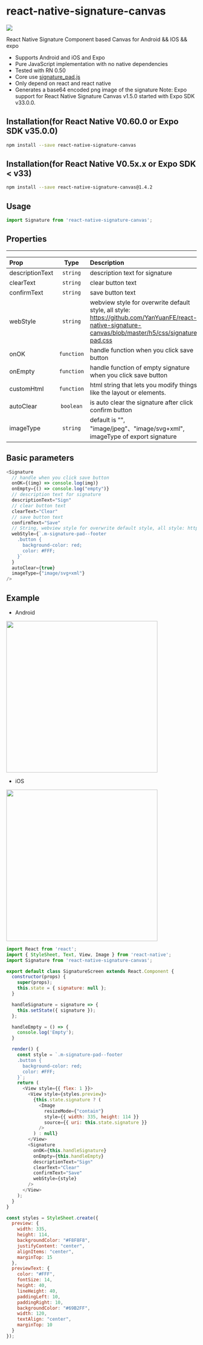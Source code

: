 # react-native-signature-canvas

[![](https://img.shields.io/npm/l/react-native-signature-canvas.svg)](https://www.npmjs.com/package/react-native-signature-canvas)

React Native Signature Component based Canvas for Android &amp;&amp; IOS &amp;&amp; expo

- Supports Android and iOS and Expo
- Pure JavaScript implementation with no native dependencies
- Tested with RN 0.50
- Core use [signature_pad.js](https://github.com/szimek/signature_pad)
- Only depend on react and react native
- Generates a base64 encoded png image of the signature
Note: Expo support for React Native Signature Canvas v1.5.0 started with Expo SDK v33.0.0.

## Installation(for React Native V0.60.0 or Expo SDK v35.0.0)

```bash
npm install --save react-native-signature-canvas
```

## Installation(for React Native V0.5x.x or Expo SDK < v33)

```bash
npm install --save react-native-signature-canvas@1.4.2
```

## Usage

``` js
import Signature from 'react-native-signature-canvas';
```

## Properties
-------------
| Prop  | Type | Description |
| :------------ |:---------------:| :---------------| 
| descriptionText | `string` | description text for signature |
| clearText | `string` | clear button text |
| confirmText | `string` | save button text |
| webStyle | `string` | webview style for overwrite default style, all style: https://github.com/YanYuanFE/react-native-signature-canvas/blob/master/h5/css/signature-pad.css |
| onOK | `function` | handle function when you click save button |
| onEmpty | `function` | handle function of empty signature when you click save button |
| customHtml | `function` | html string that lets you modify things like the layout or elements.
| autoClear | `boolean` | is auto clear the signature after click confirm button 
| imageType | `string` | default is "", "image/jpeg"、"image/svg+xml", imageType of export signature

## Basic parameters

``` js
<Signature
  // handle when you click save button
  onOK={(img) => console.log(img)}
  onEmpty={() => console.log("empty")}
  // description text for signature
  descriptionText="Sign"
  // clear button text
  clearText="Clear"
  // save button text
  confirmText="Save"
  // String, webview style for overwrite default style, all style: https://github.com/YanYuanFE/react-native-signature-canvas/blob/master/h5/css/signature-pad.css
  webStyle={`.m-signature-pad--footer
    .button {
      background-color: red;
      color: #FFF;
    }`
  }
  autoClear={true}
  imageType={"image/svg+xml"}
/>

```



## Example

* Android <br/>
<img src="http://img.yanyuanfe.cn/signature-android.png" width="400" />

*  iOS <br/>
<img src="http://img.yanyuanfe.cn/signature-ios.png" width="400" />


```js
import React from 'react';
import { StyleSheet, Text, View, Image } from 'react-native';
import Signature from 'react-native-signature-canvas';

export default class SignatureScreen extends React.Component {
  constructor(props) {
    super(props);
    this.state = { signature: null };
  }

  handleSignature = signature => {
    this.setState({ signature });
  };

  handleEmpty = () => {
    console.log('Empty');
  }

  render() {
    const style = `.m-signature-pad--footer
    .button {
      background-color: red;
      color: #FFF;
    }`;
    return (
      <View style={{ flex: 1 }}>
        <View style={styles.preview}>
          {this.state.signature ? (
            <Image
              resizeMode={"contain"}
              style={{ width: 335, height: 114 }}
              source={{ uri: this.state.signature }}
            />
          ) : null}
        </View>
        <Signature
          onOK={this.handleSignature}
          onEmpty={this.handleEmpty}
          descriptionText="Sign"
          clearText="Clear"
          confirmText="Save"
          webStyle={style}
        />
      </View>
    );
  }
}

const styles = StyleSheet.create({
  preview: {
    width: 335,
    height: 114,
    backgroundColor: "#F8F8F8",
    justifyContent: "center",
    alignItems: "center",
    marginTop: 15
  },
  previewText: {
    color: "#FFF",
    fontSize: 14,
    height: 40,
    lineHeight: 40,
    paddingLeft: 10,
    paddingRight: 10,
    backgroundColor: "#69B2FF",
    width: 120,
    textAlign: "center",
    marginTop: 10
  }
});
```
